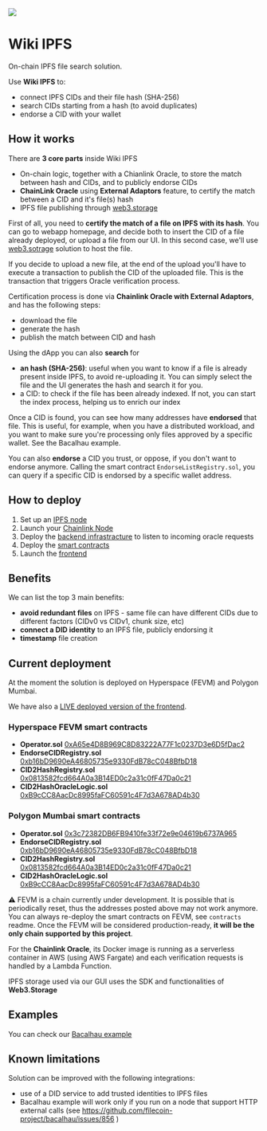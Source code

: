 <img src="https://user-images.githubusercontent.com/12898752/202769068-9708ec1b-da69-46fc-bd84-b3d260324bb1.png"/>

# Wiki IPFS

On-chain IPFS file search solution. 

Use **Wiki IPFS** to:
* connect IPFS CIDs and their file hash (SHA-256)
* search CIDs starting from a hash (to avoid duplicates)
* endorse a CID with your wallet

## How it works

There are **3 core parts** inside Wiki IPFS
* On-chain logic, together with a Chianlink Oracle, to store the match between hash and CIDs, and to publicly endorse CIDs
* **ChainLink Oracle** using **External Adaptors** feature, to certify the match between a CID and it's file(s) hash
* IPFS file publishing through [web3.storage](https://web3.storage/)

First of all, you need to **certify the match of a file on IPFS with its hash**. 
You can go to webapp homepage, and decide both to insert the CID of a file already deployed, 
or upload a file from our UI. In this second case, we'll use [web3.sotrage](https://web3.storage/) solution to host the file. 

If you decide to upload a new file, at the end of the upload you'll have to execute a transaction to publish 
the CID of the uploaded file. This is the transaction that triggers Oracle verification process.

Certification process is done via **Chainlink Oracle with External Adaptors**, and has the following steps:
* download the file
* generate the hash
* publish the match between CID and hash

Using the dApp you can also **search** for
* **an hash (SHA-256)**: useful when you want to know if a file is already present inside IPFS, to avoid re-uploading it. You can simply select the file and the UI generates the hash and search it for you.
* a CID: to check if the file has been already indexed. If not, you can start the index process, helping us to enrich our index

Once a CID is found, you can see how many addresses have **endorsed** that file. This is useful, for example, when you have a distributed workload, 
and you want to make sure you're processing only files approved by a specific wallet. See the Bacalhau example.

You can also **endorse** a CID you trust, or oppose, if you don't want to endorse anymore. Calling the smart contract `EndorseListRegistry.sol`, you can 
query if a specific CID is endorsed by a specific wallet address.

## How to deploy

1. Set up an [IPFS node](https://github.com/odfdata/wiki-ipfs/tree/master/ipfs-node)
2. Launch your [Chainlink Node](https://github.com/odfdata/wiki-ipfs/tree/master/cl-node)
3. Deploy the [backend infrastracture](https://github.com/odfdata/wiki-ipfs/tree/master/cl-external-adapter) to listen to incoming oracle requests
4. Deploy the [smart contracts](https://github.com/odfdata/wiki-ipfs/tree/master/contracts)
4. Launch the [frontend](https://github.com/odfdata/wiki-ipfs/tree/master/web-app)

## Benefits

We can list the top 3 main benefits:
* **avoid redundant files** on IPFS - same file can have different CIDs due to different factors (CIDv0 vs CIDv1, chunk size, etc)
* **connect a DID identity** to an IPFS file, publicly endorsing it
* **timestamp** file creation

## Current deployment

At the moment the solution is deployed on Hyperspace (FEVM) and Polygon Mumbai.

We have also a [LIVE deployed version of the frontend](https://master.d1yjc3iv5vpzcb.amplifyapp.com/).

### Hyperspace FEVM smart contracts

* **Operator.sol**  [0xA65e4D8B969C8D83222A77F1c0237D3e6D5fDac2](https://hyperspace.filfox.info/en/address/0xA65e4D8B969C8D83222A77F1c0237D3e6D5fDac2)
* **EndorseCIDRegistry.sol** [0xb16bD9690eA46805735e9330FdB78cC048BfbD18](https://hyperspace.filfox.info/en/address/0xb16bD9690eA46805735e9330FdB78cC048BfbD18)
* **CID2HashRegistry.sol** [0x0813582fcd664A0a3B14ED0c2a31c0fF47Da0c21](https://hyperspace.filfox.info/en/address/0x0813582fcd664A0a3B14ED0c2a31c0fF47Da0c21)
* **CID2HashOracleLogic.sol** [0xB9cCC8AacDc8995faFC60591c4F7d3A678AD4b30](https://hyperspace.filfox.info/en/address/0xB9cCC8AacDc8995faFC60591c4F7d3A678AD4b30)

### Polygon Mumbai smart contracts

* **Operator.sol**  [0x3c72382DB6FB9410fe33f72e9e04619b6737A965](https://mumbai.polygonscan.com/address/0x3c72382db6fb9410fe33f72e9e04619b6737a965)
* **EndorseCIDRegistry.sol** [0xb16bD9690eA46805735e9330FdB78cC048BfbD18](https://mumbai.polygonscan.com/address/0xb16bD9690eA46805735e9330FdB78cC048BfbD18)
* **CID2HashRegistry.sol** [0x0813582fcd664A0a3B14ED0c2a31c0fF47Da0c21](https://mumbai.polygonscan.com/address/0x0813582fcd664A0a3B14ED0c2a31c0fF47Da0c21)
* **CID2HashOracleLogic.sol** [0xB9cCC8AacDc8995faFC60591c4F7d3A678AD4b30](https://mumbai.polygonscan.com/address/0xB9cCC8AacDc8995faFC60591c4F7d3A678AD4b30)

⚠️ FEVM is a chain currently under development. It is possible that is periodically reset, thus the addresses posted
above may not work anymore. You can always re-deploy the smart contracts on FEVM, see `contracts` readme. 
Once the FEVM will be considered production-ready, **it will be the only chain supported by this project**.

For the **Chainlink Oracle**, its Docker image is running as a serverless container in AWS (using AWS Fargate) and each verification requests is handled by a Lambda Function.

IPFS storage used via our GUI uses the SDK and functionalities of **Web3.Storage**

## Examples

You can check our [Bacalhau example](https://github.com/odfdata/wiki-ipfs/tree/master/bacalhau)

## Known limitations

Solution can be improved with the following integrations:
* use of a DID service to add trusted identities to IPFS files
* Bacalhau example will work only if you run on a node that support HTTP external calls (see https://github.com/filecoin-project/bacalhau/issues/856 )


